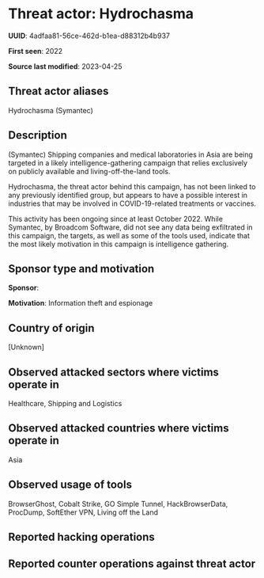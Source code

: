# Threat actor: Hydrochasma

**UUID**: 4adfaa81-56ce-462d-b1ea-d88312b4b937

**First seen**: 2022

**Source last modified**: 2023-04-25

## Threat actor aliases

Hydrochasma (Symantec)

## Description

(Symantec) Shipping companies and medical laboratories in Asia are being targeted in a likely intelligence-gathering campaign that relies exclusively on publicly available and living-off-the-land tools.

Hydrochasma, the threat actor behind this campaign, has not been linked to any previously identified group, but appears to have a possible interest in industries that may be involved in COVID-19-related treatments or vaccines.

This activity has been ongoing since at least October 2022. While Symantec, by Broadcom Software, did not see any data being exfiltrated in this campaign, the targets, as well as some of the tools used, indicate that the most likely motivation in this campaign is intelligence gathering.

## Sponsor type and motivation

**Sponsor**: 

**Motivation**: Information theft and espionage


## Country of origin

[Unknown]

## Observed attacked sectors where victims operate in

Healthcare, Shipping and Logistics

## Observed attacked countries where victims operate in

Asia

## Observed usage of tools

BrowserGhost, Cobalt Strike, GO Simple Tunnel, HackBrowserData, ProcDump, SoftEther VPN, Living off the Land

## Reported hacking operations



## Reported counter operations against threat actor





